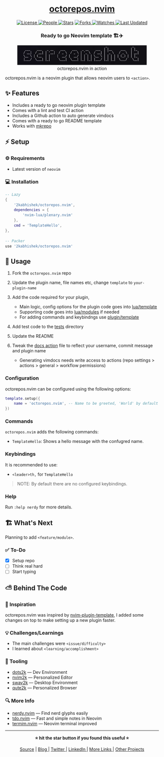 <div align = "center">

<h1><a href="https://github.com/2kabhishek/octorepos.nvim">octorepos.nvim</a></h1>

<a href="https://github.com/2KAbhishek/octorepos.nvim/blob/main/LICENSE">
<img alt="License" src="https://img.shields.io/github/license/2kabhishek/octorepos.nvim?style=flat&color=eee&label="> </a>

<a href="https://github.com/2KAbhishek/octorepos.nvim/graphs/contributors">
<img alt="People" src="https://img.shields.io/github/contributors/2kabhishek/octorepos.nvim?style=flat&color=ffaaf2&label=People"> </a>

<a href="https://github.com/2KAbhishek/octorepos.nvim/stargazers">
<img alt="Stars" src="https://img.shields.io/github/stars/2kabhishek/octorepos.nvim?style=flat&color=98c379&label=Stars"></a>

<a href="https://github.com/2KAbhishek/octorepos.nvim/network/members">
<img alt="Forks" src="https://img.shields.io/github/forks/2kabhishek/octorepos.nvim?style=flat&color=66a8e0&label=Forks"> </a>

<a href="https://github.com/2KAbhishek/octorepos.nvim/watchers">
<img alt="Watches" src="https://img.shields.io/github/watchers/2kabhishek/octorepos.nvim?style=flat&color=f5d08b&label=Watches"> </a>

<a href="https://github.com/2KAbhishek/octorepos.nvim/pulse">
<img alt="Last Updated" src="https://img.shields.io/github/last-commit/2kabhishek/octorepos.nvim?style=flat&color=e06c75&label="> </a>

<h3>Ready to go Neovim template 🏗️✈️</h3>

<figure>
  <img src="doc/images/screenshot.png" alt="octorepos.nvim in action">
  <br/>
  <figcaption>octorepos.nvim in action</figcaption>
</figure>

</div>

octorepos.nvim is a neovim plugin that allows neovim users to `<action>`.

## ✨ Features

- Includes a ready to go neovim plugin template
- Comes with a lint and test CI action
- Includes a Github action to auto generate vimdocs
- Comes with a ready to go README template
- Works with [mkrepo](https://github.com/2kabhishek/mkrepo)

## ⚡ Setup

### ⚙️ Requirements

- Latest version of `neovim`

### 💻 Installation

```lua
-- Lazy
{
    '2kabhishek/octorepos.nvim',
    dependencies = {
        'nvim-lua/plenary.nvim'
    },
    cmd = 'TemplateHello',
},

-- Packer
use '2kabhishek/octorepos.nvim'

```

## 🚀 Usage

1. Fork the `octorepos.nvim` repo
2. Update the plugin name, file names etc, change `template` to `your-plugin-name`
3. Add the code required for your plugin,

   - Main logic, config options for the plugin code goes into [lua/template](./lua/template.lua)
   - Supporting code goes into [lua/modules](./lua/template/) if needed
   - For adding commands and keybindngs use [plugin/template](./plugin/template.lua)
4. Add test code to the [tests](./tests/template) directory
5. Update the README
6. Tweak the [docs action](./.github/workflows/docs.yml) file to reflect your username, commit message and plugin name

   - Generating vimdocs needs write access to actions (repo settings > actions > general > workflow permissions)

### Configuration

octorepos.nvim can be configured using the following options:

```lua
template.setup({
    name = 'octorepos.nvim', -- Name to be greeted, 'World' by default
})
```

### Commands

`octorepos.nvim` adds the following commands:

- `TemplateHello`: Shows a hello message with the confugred name.

### Keybindings

It is recommended to use:

- `<leader>th,` for `TemplateHello`

> NOTE: By default there are no configured keybindings.

### Help

Run `:help nerdy` for more details.

## 🏗️ What's Next

Planning to add `<feature/module>`.

### ✅ To-Do

- [x] Setup repo
- [ ] Think real hard
- [ ] Start typing

## ⛅ Behind The Code

### 🌈 Inspiration

octorepos.nvim was inspired by [nvim-plugin-template](https://github.com/ellisonleao/nvim-plugin-template), I added some changes on top to make setting up a new plugin faster.

### 💡 Challenges/Learnings

- The main challenges were `<issue/difficulty>`
- I learned about `<learning/accomplishment>`

### 🧰 Tooling

- [dots2k](https://github.com/2kabhishek/dots2k) — Dev Environment
- [nvim2k](https://github.com/2kabhishek/nvim2k) — Personalized Editor
- [sway2k](https://github.com/2kabhishek/sway2k) — Desktop Environment
- [qute2k](https://github.com/2kabhishek/qute2k) — Personalized Browser

### 🔍 More Info

- [nerdy.nvim](https://github.com/2kabhishek/nerdy.nevim) — Find nerd glyphs easily
- [tdo.nvim](https://github.com/2KAbhishek/tdo.nvim) — Fast and simple notes in Neovim
- [termim.nvim](https://github.com/2kabhishek/termim,nvim) — Neovim terminal improved

<hr>

<div align="center">

<strong>⭐ hit the star button if you found this useful ⭐</strong><br>

<a href="https://github.com/2KAbhishek/octorepos.nvim">Source</a>
| <a href="https://2kabhishek.github.io/blog" target="_blank">Blog </a>
| <a href="https://twitter.com/2kabhishek" target="_blank">Twitter </a>
| <a href="https://linkedin.com/in/2kabhishek" target="_blank">LinkedIn </a>
| <a href="https://2kabhishek.github.io/links" target="_blank">More Links </a>
| <a href="https://2kabhishek.github.io/projects" target="_blank">Other Projects </a>

</div>
